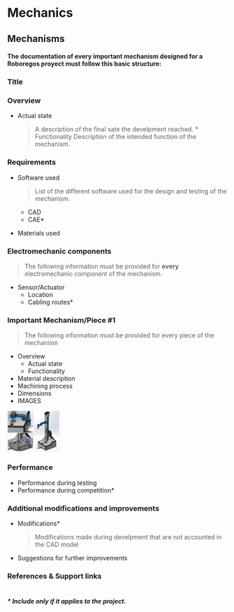 # Mechanics
 
## Mechanisms
#### The documentation of every important mechanism designed for a Roboregos proyect must follow this basic structure:
###  Title    
### Overview
   * Actual state
      >A description of the final sate the develpment reached.
    * Functionality
      > Description of the intended function of the mechanism.

### Requirements
*  Software used
	> List of the different software used for the design and testing of the mechanism.


	*	CAD
	*	CAE*
*  Materials used

### Electromechanic components
>The following information must be provided for **every** electromechanic component of the mechanism. 
* Sensor/Actuator
	* Location
	* Cabling routes*

### Important Mechanism/Piece #1
> The following information must be provided for every piece of the mechanism
*  Overview
	*  Actual state 
	*  Functionality
* Material description
*  Machining process   
*  Dimensions
*  IMAGES

<img src='./images/robot.PNG' width='120' />

### Performance
*  Performance during testing
*  Performance during competition*
### Additional modifications and improvements
* Modifications*
	>Modifications made during develpment that are not accounted in the CAD model
*  Suggestions for further improvements
### References & Support links
#
##### * Include only if it applies to the project.
